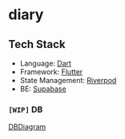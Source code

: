 # diary

## Tech Stack

- Language: [Dart](https://dart.dev/)
- Framework: [Flutter](https://flutter.dev/)
- State Management: [Riverpod](https://riverpod.dev/)
- BE: [Supabase](https://supabase.com/)

### `[WIP]` DB

[DBDiagram](https://dbdiagram.io/d/65fc18ccae072629ce9b9b0b)
